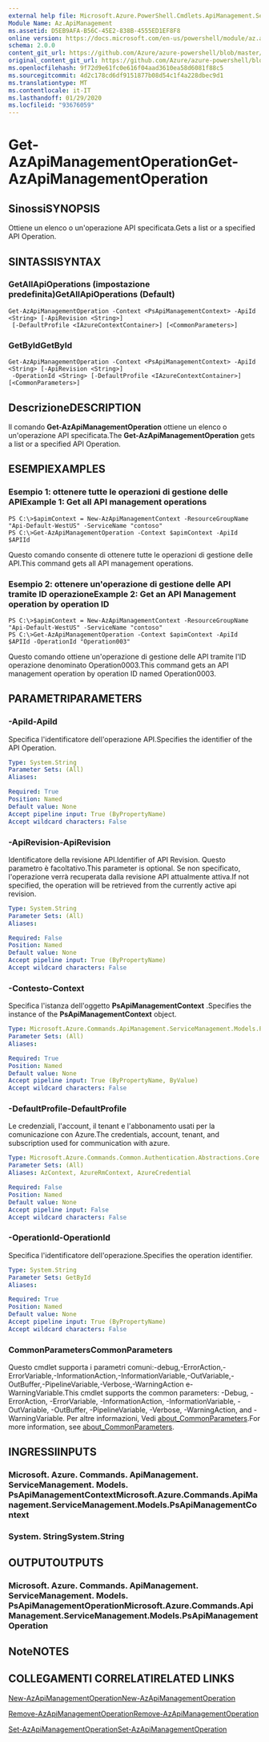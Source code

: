 ```yaml
---
external help file: Microsoft.Azure.PowerShell.Cmdlets.ApiManagement.ServiceManagement.dll-Help.xml
Module Name: Az.ApiManagement
ms.assetid: D5EB9AFA-B56C-45E2-838B-4555ED1EF8F8
online version: https://docs.microsoft.com/en-us/powershell/module/az.apimanagement/get-azapimanagementoperation
schema: 2.0.0
content_git_url: https://github.com/Azure/azure-powershell/blob/master/src/ApiManagement/ApiManagement/help/Get-AzApiManagementOperation.md
original_content_git_url: https://github.com/Azure/azure-powershell/blob/master/src/ApiManagement/ApiManagement/help/Get-AzApiManagementOperation.md
ms.openlocfilehash: 9f72d9e61fc0e616f04aad3610ea58d6081f88c5
ms.sourcegitcommit: 4d2c178cd6df9151877b08d54c1f4a228dbec9d1
ms.translationtype: MT
ms.contentlocale: it-IT
ms.lasthandoff: 01/29/2020
ms.locfileid: "93676059"
---
```

# <span data-ttu-id="f9a17-101">Get-AzApiManagementOperation</span><span class="sxs-lookup"><span data-stu-id="f9a17-101">Get-AzApiManagementOperation</span></span>

## <span data-ttu-id="f9a17-102">Sinossi</span><span class="sxs-lookup"><span data-stu-id="f9a17-102">SYNOPSIS</span></span>
<span data-ttu-id="f9a17-103">Ottiene un elenco o un'operazione API specificata.</span><span class="sxs-lookup"><span data-stu-id="f9a17-103">Gets a list or a specified API Operation.</span></span>

## <span data-ttu-id="f9a17-104">SINTASSI</span><span class="sxs-lookup"><span data-stu-id="f9a17-104">SYNTAX</span></span>

### <span data-ttu-id="f9a17-105">GetAllApiOperations (impostazione predefinita)</span><span class="sxs-lookup"><span data-stu-id="f9a17-105">GetAllApiOperations (Default)</span></span>
```
Get-AzApiManagementOperation -Context <PsApiManagementContext> -ApiId <String> [-ApiRevision <String>]
 [-DefaultProfile <IAzureContextContainer>] [<CommonParameters>]
```

### <span data-ttu-id="f9a17-106">GetById</span><span class="sxs-lookup"><span data-stu-id="f9a17-106">GetById</span></span>
```
Get-AzApiManagementOperation -Context <PsApiManagementContext> -ApiId <String> [-ApiRevision <String>]
 -OperationId <String> [-DefaultProfile <IAzureContextContainer>] [<CommonParameters>]
```

## <span data-ttu-id="f9a17-107">Descrizione</span><span class="sxs-lookup"><span data-stu-id="f9a17-107">DESCRIPTION</span></span>
<span data-ttu-id="f9a17-108">Il comando **Get-AzApiManagementOperation** ottiene un elenco o un'operazione API specificata.</span><span class="sxs-lookup"><span data-stu-id="f9a17-108">The **Get-AzApiManagementOperation** gets a list or a specified API Operation.</span></span>

## <span data-ttu-id="f9a17-109">ESEMPI</span><span class="sxs-lookup"><span data-stu-id="f9a17-109">EXAMPLES</span></span>

### <span data-ttu-id="f9a17-110">Esempio 1: ottenere tutte le operazioni di gestione delle API</span><span class="sxs-lookup"><span data-stu-id="f9a17-110">Example 1: Get all API management operations</span></span>
```
PS C:\>$apimContext = New-AzApiManagementContext -ResourceGroupName "Api-Default-WestUS" -ServiceName "contoso"
PS C:\>Get-AzApiManagementOperation -Context $apimContext -ApiId $APIId
```

<span data-ttu-id="f9a17-111">Questo comando consente di ottenere tutte le operazioni di gestione delle API.</span><span class="sxs-lookup"><span data-stu-id="f9a17-111">This command gets all API management operations.</span></span>

### <span data-ttu-id="f9a17-112">Esempio 2: ottenere un'operazione di gestione delle API tramite ID operazione</span><span class="sxs-lookup"><span data-stu-id="f9a17-112">Example 2: Get an API Management operation by operation ID</span></span>
```
PS C:\>$apimContext = New-AzApiManagementContext -ResourceGroupName "Api-Default-WestUS" -ServiceName "contoso"
PS C:\>Get-AzApiManagementOperation -Context $apimContext -ApiId $APIId -OperationId "Operation003"
```

<span data-ttu-id="f9a17-113">Questo comando ottiene un'operazione di gestione delle API tramite l'ID operazione denominato Operation0003.</span><span class="sxs-lookup"><span data-stu-id="f9a17-113">This command gets an API management operation by operation ID named Operation0003.</span></span>

## <span data-ttu-id="f9a17-114">PARAMETRI</span><span class="sxs-lookup"><span data-stu-id="f9a17-114">PARAMETERS</span></span>

### <span data-ttu-id="f9a17-115">-ApiId</span><span class="sxs-lookup"><span data-stu-id="f9a17-115">-ApiId</span></span>
<span data-ttu-id="f9a17-116">Specifica l'identificatore dell'operazione API.</span><span class="sxs-lookup"><span data-stu-id="f9a17-116">Specifies the identifier of the API Operation.</span></span>

```yaml
Type: System.String
Parameter Sets: (All)
Aliases:

Required: True
Position: Named
Default value: None
Accept pipeline input: True (ByPropertyName)
Accept wildcard characters: False
```

### <span data-ttu-id="f9a17-117">-ApiRevision</span><span class="sxs-lookup"><span data-stu-id="f9a17-117">-ApiRevision</span></span>
<span data-ttu-id="f9a17-118">Identificatore della revisione API.</span><span class="sxs-lookup"><span data-stu-id="f9a17-118">Identifier of API Revision.</span></span> <span data-ttu-id="f9a17-119">Questo parametro è facoltativo.</span><span class="sxs-lookup"><span data-stu-id="f9a17-119">This parameter is optional.</span></span> <span data-ttu-id="f9a17-120">Se non specificato, l'operazione verrà recuperata dalla revisione API attualmente attiva.</span><span class="sxs-lookup"><span data-stu-id="f9a17-120">If not specified, the operation will be retrieved from the currently active api revision.</span></span>

```yaml
Type: System.String
Parameter Sets: (All)
Aliases:

Required: False
Position: Named
Default value: None
Accept pipeline input: True (ByPropertyName)
Accept wildcard characters: False
```

### <span data-ttu-id="f9a17-121">-Contesto</span><span class="sxs-lookup"><span data-stu-id="f9a17-121">-Context</span></span>
<span data-ttu-id="f9a17-122">Specifica l'istanza dell'oggetto **PsApiManagementContext** .</span><span class="sxs-lookup"><span data-stu-id="f9a17-122">Specifies the instance of the **PsApiManagementContext** object.</span></span>

```yaml
Type: Microsoft.Azure.Commands.ApiManagement.ServiceManagement.Models.PsApiManagementContext
Parameter Sets: (All)
Aliases:

Required: True
Position: Named
Default value: None
Accept pipeline input: True (ByPropertyName, ByValue)
Accept wildcard characters: False
```

### <span data-ttu-id="f9a17-123">-DefaultProfile</span><span class="sxs-lookup"><span data-stu-id="f9a17-123">-DefaultProfile</span></span>
<span data-ttu-id="f9a17-124">Le credenziali, l'account, il tenant e l'abbonamento usati per la comunicazione con Azure.</span><span class="sxs-lookup"><span data-stu-id="f9a17-124">The credentials, account, tenant, and subscription used for communication with azure.</span></span>

```yaml
Type: Microsoft.Azure.Commands.Common.Authentication.Abstractions.Core.IAzureContextContainer
Parameter Sets: (All)
Aliases: AzContext, AzureRmContext, AzureCredential

Required: False
Position: Named
Default value: None
Accept pipeline input: False
Accept wildcard characters: False
```

### <span data-ttu-id="f9a17-125">-OperationId</span><span class="sxs-lookup"><span data-stu-id="f9a17-125">-OperationId</span></span>
<span data-ttu-id="f9a17-126">Specifica l'identificatore dell'operazione.</span><span class="sxs-lookup"><span data-stu-id="f9a17-126">Specifies the operation identifier.</span></span>

```yaml
Type: System.String
Parameter Sets: GetById
Aliases:

Required: True
Position: Named
Default value: None
Accept pipeline input: True (ByPropertyName)
Accept wildcard characters: False
```

### <span data-ttu-id="f9a17-127">CommonParameters</span><span class="sxs-lookup"><span data-stu-id="f9a17-127">CommonParameters</span></span>
<span data-ttu-id="f9a17-128">Questo cmdlet supporta i parametri comuni:-debug,-ErrorAction,-ErrorVariable,-InformationAction,-InformationVariable,-OutVariable,-OutBuffer,-PipelineVariable,-Verbose,-WarningAction e-WarningVariable.</span><span class="sxs-lookup"><span data-stu-id="f9a17-128">This cmdlet supports the common parameters: -Debug, -ErrorAction, -ErrorVariable, -InformationAction, -InformationVariable, -OutVariable, -OutBuffer, -PipelineVariable, -Verbose, -WarningAction, and -WarningVariable.</span></span> <span data-ttu-id="f9a17-129">Per altre informazioni, Vedi [about_CommonParameters](https://go.microsoft.com/fwlink/?LinkID=113216).</span><span class="sxs-lookup"><span data-stu-id="f9a17-129">For more information, see [about_CommonParameters](https://go.microsoft.com/fwlink/?LinkID=113216).</span></span>

## <span data-ttu-id="f9a17-130">INGRESSI</span><span class="sxs-lookup"><span data-stu-id="f9a17-130">INPUTS</span></span>

### <span data-ttu-id="f9a17-131">Microsoft. Azure. Commands. ApiManagement. ServiceManagement. Models. PsApiManagementContext</span><span class="sxs-lookup"><span data-stu-id="f9a17-131">Microsoft.Azure.Commands.ApiManagement.ServiceManagement.Models.PsApiManagementContext</span></span>

### <span data-ttu-id="f9a17-132">System. String</span><span class="sxs-lookup"><span data-stu-id="f9a17-132">System.String</span></span>

## <span data-ttu-id="f9a17-133">OUTPUT</span><span class="sxs-lookup"><span data-stu-id="f9a17-133">OUTPUTS</span></span>

### <span data-ttu-id="f9a17-134">Microsoft. Azure. Commands. ApiManagement. ServiceManagement. Models. PsApiManagementOperation</span><span class="sxs-lookup"><span data-stu-id="f9a17-134">Microsoft.Azure.Commands.ApiManagement.ServiceManagement.Models.PsApiManagementOperation</span></span>

## <span data-ttu-id="f9a17-135">Note</span><span class="sxs-lookup"><span data-stu-id="f9a17-135">NOTES</span></span>

## <span data-ttu-id="f9a17-136">COLLEGAMENTI CORRELATI</span><span class="sxs-lookup"><span data-stu-id="f9a17-136">RELATED LINKS</span></span>

[<span data-ttu-id="f9a17-137">New-AzApiManagementOperation</span><span class="sxs-lookup"><span data-stu-id="f9a17-137">New-AzApiManagementOperation</span></span>](./New-AzApiManagementOperation.md)

[<span data-ttu-id="f9a17-138">Remove-AzApiManagementOperation</span><span class="sxs-lookup"><span data-stu-id="f9a17-138">Remove-AzApiManagementOperation</span></span>](./Remove-AzApiManagementOperation.md)

[<span data-ttu-id="f9a17-139">Set-AzApiManagementOperation</span><span class="sxs-lookup"><span data-stu-id="f9a17-139">Set-AzApiManagementOperation</span></span>](./Set-AzApiManagementOperation.md)


